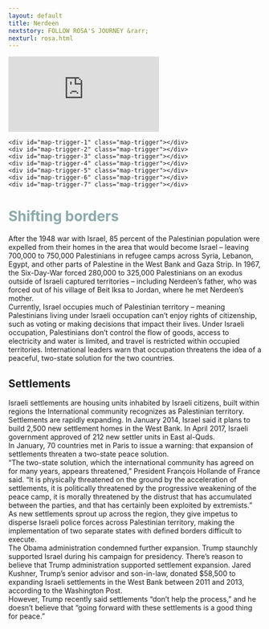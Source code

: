 ```yaml
---
layout: default
title: Nerdeen
nextstory: FOLLOW ROSA'S JOURNEY &rarr;
nexturl: rosa.html
---
```

<div class="boxes" id="first">
 <div class="video">
 <iframe id="player1" src="https://player.vimeo.com/video/212149595?api=1&player_id=player1" frameborder="0" webkitallowfullscreen="" mozallowfullscreen="" allowfullscreen=""></iframe>
 </div>
</div>


<div class="boxes" id="second">
<script src="https://studio20-2017.github.io/sanctuary/scripts/jquery.min.js"></script>
<script src="https://studio20-2017.github.io/sanctuary/scripts/jquery.scrollie.min_1.js"></script>
<script src="https://studio20-2017.github.io/sanctuary/scripts/nerdeen.js"></script>
<link rel="stylesheet" type="text/css" href="https://studio20-2017.github.io/sanctuary/styles/charstyle.css">
  <div id="map">
  </div>

  <div id="txt">

    <div id="map-trigger-1" class="map-trigger"></div>
    <div id="map-trigger-2" class="map-trigger"></div>
    <div id="map-trigger-3" class="map-trigger"></div>
    <div id="map-trigger-4" class="map-trigger"></div>
    <div id="map-trigger-5" class="map-trigger"></div>
    <div id="map-trigger-6" class="map-trigger"></div>
    <div id="map-trigger-7" class="map-trigger"></div>

<h1 style="color:#8baaad;">Shifting borders</h1>
<p>After the 1948 war with Israel, 85 percent of the Palestinian population were expelled from their homes in the area that would become Israel – leaving 700,000 to 750,000 Palestinians in  refugee camps across Syria, Lebanon, Egypt, and other parts of Palestine in the West Bank and Gaza Strip. In 1967, the Six-Day-War forced 280,000 to 325,000 Palestinians on an exodus outside of Israeli captured territories – including Nerdeen’s father, who was forced out of his village of Beit Iksa to Jordan, where he met Nerdeen’s mother. 
<br>
Currently, Israel occupies much of Palestinian territory – meaning Palestinians living under Israeli occupation can’t enjoy rights of citizenship, such as voting or making decisions that impact their lives. Under Israeli occupation, Palestinians don’t control the flow of goods, access to electricity and water is limited, and travel is restricted within occupied territories. International leaders warn that occupation threatens the idea of a peaceful, two-state solution for the two countries. </p>

<h2>Settlements</h2>

<p>Israeli settlements are housing units inhabited by Israeli citizens, built within regions the International community recognizes as Palestinian territory.  
<br>
Settlements are rapidly expanding. In January 2014, Israel said it plans to build 2,500 new settlement homes in the West Bank. In April 2017, Israeli government approved of 212 new settler units in East al-Quds. 
<br>
In January, 70 countries met in Paris to issue a warning: that expansion of settlements threaten a two-state peace solution. 
<br>
“The two-state solution, which the international community has agreed on for many years, appears threatened,” President François Hollande of France said. “It is physically threatened on the ground by the acceleration of settlements, it is politically threatened by the progressive weakening of the peace camp, it is morally threatened by the distrust that has accumulated between the parties, and that has certainly been exploited by extremists.”
<br>
As new settlements sprout up across the region, they give impetus to disperse Israeli police forces across Palestinian territory, making the implementation of two separate states with defined borders difficult to execute.
 <br>
The Obama administration condemned further expansion. Trump staunchly supported Israel during his campaign for presidency. There’s reason to believe that Trump administration supported settlement expansion. Jared Kushner, Trump’s senior advisor and son-in-law, donated $58,500 to expanding Israeli settlements in the West Bank between 2011 and 2013, according to the Washington Post. 
<br>
However, Trump recently said settlements “don’t help the process,” and he doesn’t believe that “going forward with these settlements is a good thing for peace.”  </p>
<br>





</div><!--txt-->
</div><!--boxes second-->
